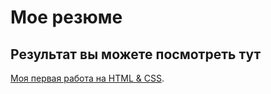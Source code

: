 # Мое резюме

## Результат вы можете посмотреть тут

[Моя первая работа на HTML & CSS](https://dimontchg.github.io/Resume/).
